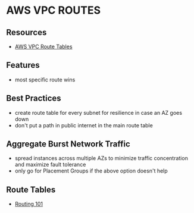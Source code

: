 # AWS VPC ROUTES

## Resources

- [AWS VPC Route Tables](https://docs.aws.amazon.com/vpc/latest/userguide/VPC_Route_Tables.html)

## Features

- most specific route wins

## Best Practices

- create route table for every subnet for resilience in case an AZ goes down
- don't put a path in public internet in the main route table

## Aggregate Burst Network Traffic

- spread instances across multiple AZs to minimize traffic concentration and
  maximize fault tolerance
- only go for Placement Groups if the above option doesn't help

## Route Tables

- [Routing 101](https://medium.com/@mda590/aws-routing-101-67879d23014d)
